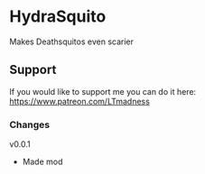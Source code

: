 # HydraSquito
Makes Deathsquitos even scarier

## Support
If you would like to support me you can do it here:
https://www.patreon.com/LTmadness

### Changes
v0.0.1
- Made mod
